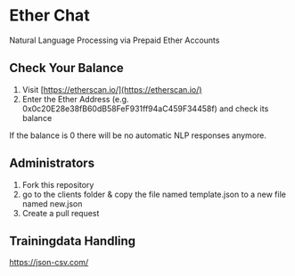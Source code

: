 # Ether Chat
Natural Language Processing via Prepaid Ether Accounts

## Check Your Balance
1. Visit [https://etherscan.io/](https://etherscan.io/)
2. Enter the Ether Address (e.g. 0x0c20E28e38fB60dB58FeF931ff94aC459F34458f) and check its balance

If the balance is 0 there will be no automatic NLP responses anymore. 

## Administrators
1. Fork this repository
2. go to the clients folder & copy the file named template.json to a new file named new.json
3. Create a pull request 

## Trainingdata Handling
https://json-csv.com/
